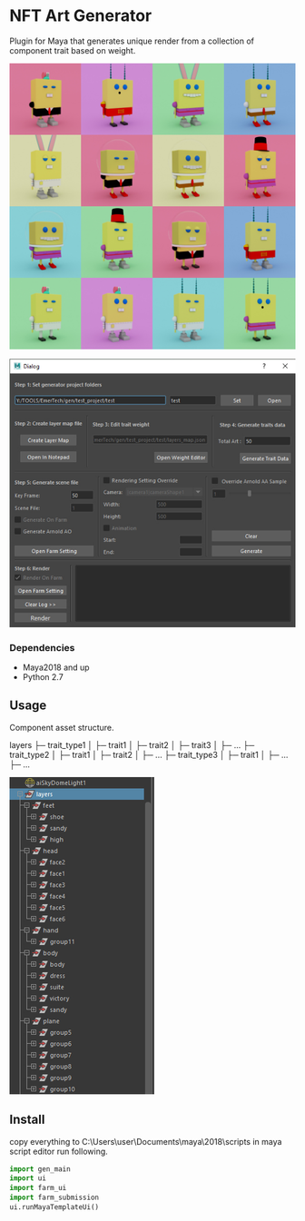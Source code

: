 # NFT Art Generator

Plugin for Maya that generates unique render from a collection of component trait based on weight.

![](pics/4x4.jpg)

![](pics/ui.jpg)
### Dependencies

- Maya2018 and up
- Python 2.7




## Usage
Component asset structure.

layers
├─ trait_type1
│  ├─ trait1
│  ├─ trait2
│  ├─ trait3
│  ├─ ...
├─ trait_type2
│  ├─ trait1
│  ├─ trait2
│  ├─ ...
├─ trait_type3
│  ├─ trait1
│  ├─ ...
├─ ...

![](pics/outliner.jpg)

## Install
copy everything to C:\Users\user\Documents\maya\2018\scripts
in maya script editor run following.
```python
import gen_main
import ui
import farm_ui
import farm_submission
ui.runMayaTemplateUi()
```